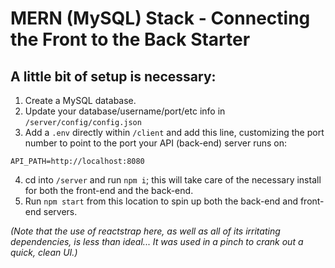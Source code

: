 # MERN (MySQL) Stack - Connecting the Front to the Back Starter

## A little bit of setup is necessary:

1. Create a MySQL database.
2. Update your database/username/port/etc info in `/server/config/config.json`
3. Add a `.env` directly within `/client` and add this line, customizing the port number to point to the port your API (back-end) server runs on:

```text
API_PATH=http://localhost:8080
```

4. cd into `/server` and run `npm i`; this will take care of the necessary install for both the front-end and the back-end.
5. Run `npm start` from this location to spin up both the back-end and front-end servers.

_(Note that the use of reactstrap here, as well as all of its irritating dependencies, is less than ideal... It was used in a pinch to crank out a quick, clean UI.)_
